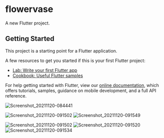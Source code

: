 # flowervase

A new Flutter project.

## Getting Started

This project is a starting point for a Flutter application.

A few resources to get you started if this is your first Flutter project:

- [Lab: Write your first Flutter app](https://flutter.dev/docs/get-started/codelab)
- [Cookbook: Useful Flutter samples](https://flutter.dev/docs/cookbook)

For help getting started with Flutter, view our
[online documentation](https://flutter.dev/docs), which offers tutorials,
samples, guidance on mobile development, and a full API reference.


![Screenshot_20211120-084441](https://user-images.githubusercontent.com/84002289/142719651-2badc137-ab2e-4b02-a0f3-a97eb61c9e6c.png)

![Screenshot_20211120-091502](https://user-images.githubusercontent.com/84002289/142719722-3fc3f19b-fb13-467b-8c4e-ea79cd7b1621.png)
![Screenshot_20211120-091549](https://user-images.githubusercontent.com/84002289/142719704-67fdad2e-0383-44e5-925d-776a82c8c5c6.png)

![Screenshot_20211120-091502](https://user-images.githubusercontent.com/84002289/142719722-3fc3f19b-fb13-467b-8c4e-ea79cd7b1621.png)
![Screenshot_20211120-091520](https://user-images.githubusercontent.com/84002289/142719738-a425333b-2e82-43af-9c1a-c9c3243f3938.png)
![Screenshot_20211120-091534](https://user-images.githubusercontent.com/84002289/142719747-2ac47d9d-a3ca-45f2-93e7-eeeedf2a3460.png)




